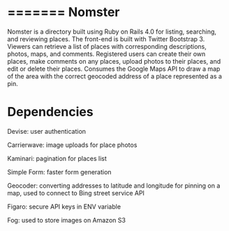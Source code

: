 =======
Nomster
=======

Nomster is a directory built using Ruby on Rails 4.0 for listing, searching, and reviewing places.  The front-end is built with Twitter Bootstrap 3.  Viewers can retrieve a list of places with corresponding descriptions, photos, maps, and comments.  Registered users can create their own places, make comments on any places, upload photos to their places, and edit or delete their places.  Consumes the Google Maps API to draw a map of the area with the correct geocoded address of a place represented as a pin.

Dependencies
============
Devise: user authentication

Carrierwave: image uploads for place photos

Kaminari: pagination for places list

Simple Form: faster form generation

Geocoder: converting addresses to latitude and longitude for pinning on a map, used to connect to Bing street service API

Figaro: secure API keys in ENV variable

Fog: used to store images on Amazon S3
